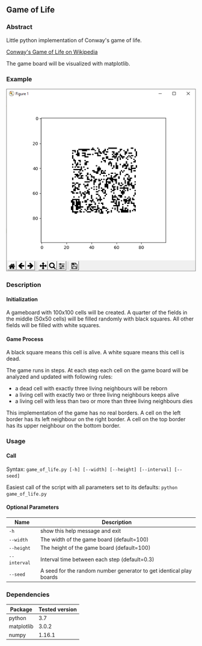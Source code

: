 ## Game of Life

### Abstract
Little python implementation of Conway's game of life.

[Conway's Game of Life on Wikipedia](https://en.wikipedia.org/wiki/Conway%27s_Game_of_Life)

The game board will be visualized with matplotlib.

### Example
![alt text](example.png "example")

### Description
#### Initialization

A gameboard with 100x100 cells will be created.
A quarter of the fields in the middle (50x50 cells) will be filled randomly with black squares. All other fields will be filled with white squares.

#### Game Process

A black square means this cell is alive. A white square means this cell is dead.

The game runs in steps.
At each step each cell on the game board will be analyzed and updated with following rules:

* a dead cell with exactly three living neighbours will be reborn 
* a living cell with exactly two or three living neighbours keeps alive
* a living cell with less than two or more than three living neighbours dies

This implementation of the game has no real borders. A cell on the left border has its left neighbour on the right border. A cell on the top border has its upper neighbour on the bottom border. 

### Usage
#### Call
Syntax: `game_of_life.py [-h] [--width] [--height] [--interval] [--seed]`

Easiest call of the script with all parameters set to its defaults: `python game_of_life.py`

#### Optional Parameters
Name | Description
--- | ---
`-h` | show this help message and exit
`--width` | The width of the game board (default=100)
`--height` | The height of the game board (default=100)
`--interval` | Interval time between each step (default=0.3)
`--seed` | A seed for the random number generator to get identical play boards

### Dependencies
Package | Tested version
--- | ---
python | 3.7
matplotlib | 3.0.2
numpy | 1.16.1
